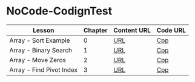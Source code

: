 # NoCode-CodignTest

| Lesson | Chapter | Content URL | Code URL |
|---     | ---     |---          |---       |
|Array - Sort Example|0|[URL](https://velog.io/@lottocomeon/Array-Basic) | [Cpp](https://github.com/ChaejinE/NoCode-CodignTest/blob/main/0.Array/sort_ex.cpp)|
|Array - Binary Search|1|[URL](https://velog.io/@lottocomeon/Array-Binary-Search)| [Cpp](https://github.com/ChaejinE/NoCode-CodignTest/blob/main/0.Array/binary_search.cpp)
|Array - Move Zeros|2|[URL](https://velog.io/@lottocomeon/Array-move-zeros)| [Cpp](https://github.com/ChaejinE/NoCode-CodignTest/blob/main/0.Array/move_zeros.cpp)
|Array - Find Pivot Index|3|[URL](https://velog.io/@lottocomeon/Array-Find-Pivot-Index)| [Cpp](https://github.com/ChaejinE/NoCode-CodignTest/blob/main/0.Array/find_pivot_index.cpp)

